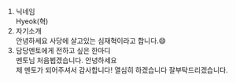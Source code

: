 1. 닉네임<br>
Hyeok(혁)<br>
2. 자기소개<br>
안녕하세요 사당에 살고있는 심재혁이라고 합니다.😄<br>
3. 담당멘토에게 전하고 싶은 한마디<br>
멘토님 처음뵙겠습니다. 안녕하세요<br>
제 멘토가 되어주셔서 감사합니다! 열심히 하겠습니다 잘부탁드리겠습니다.

